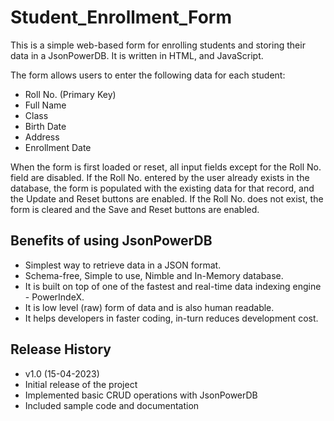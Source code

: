 # Student_Enrollment_Form
This is a simple web-based form for enrolling students and storing their data in a JsonPowerDB. It is written in HTML, and JavaScript.

The form allows users to enter the following data for each student:

* Roll No. (Primary Key)
* Full Name
* Class
* Birth Date
* Address
* Enrollment Date    

When the form is first loaded or reset, all input fields except for the Roll No. field are disabled. If the Roll No. entered by the user already exists in the database, the form is populated with the existing data for that record, and the Update and Reset buttons are enabled. If the Roll No. does not exist, the form is cleared and the Save and Reset buttons are enabled.    

## Benefits of using JsonPowerDB
* Simplest way to retrieve data in a JSON format.
* Schema-free, Simple to use, Nimble and In-Memory database.
* It is built on top of one of the fastest and real-time data indexing engine - PowerIndeX.
* It is low level (raw) form of data and is also human readable.
* It helps developers in faster coding, in-turn reduces development cost.

## Release History
* v1.0 (15-04-2023)
* Initial release of the project
* Implemented basic CRUD operations with JsonPowerDB
* Included sample code and documentation
